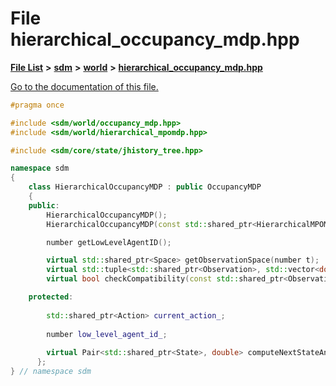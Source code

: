 
# File hierarchical\_occupancy\_mdp.hpp

[**File List**](files.md) **>** [**sdm**](dir_ae1b8d8c3d2627954ba53c22978558f0.md) **>** [**world**](dir_414fa79a2aeb4aba632c04a0d3a53fff.md) **>** [**hierarchical\_occupancy\_mdp.hpp**](hierarchical__occupancy__mdp_8hpp.md)

[Go to the documentation of this file.](hierarchical__occupancy__mdp_8hpp.md) 


````cpp
#pragma once

#include <sdm/world/occupancy_mdp.hpp>
#include <sdm/world/hierarchical_mpomdp.hpp>

#include <sdm/core/state/jhistory_tree.hpp>

namespace sdm
{
    class HierarchicalOccupancyMDP : public OccupancyMDP
    {
    public:
        HierarchicalOccupancyMDP();
        HierarchicalOccupancyMDP(const std::shared_ptr<HierarchicalMPOMDP> &hierarchical_mpomdp, number memory = -1, bool compression = true, bool store_states = true, bool store_actions = true,   int batch_size = 0);

        number getLowLevelAgentID();

        virtual std::shared_ptr<Space> getObservationSpace(number t);
        virtual std::tuple<std::shared_ptr<Observation>, std::vector<double>, bool> step(std::shared_ptr<Action> action);
        virtual bool checkCompatibility(const std::shared_ptr<Observation> &joint_observation, const std::shared_ptr<Observation> &observation);

    protected:
        
        std::shared_ptr<Action> current_action_;
        
        number low_level_agent_id_;
        
        virtual Pair<std::shared_ptr<State>, double> computeNextStateAndProbability(const std::shared_ptr<State> &occupancy_state, const std::shared_ptr<Action> &action, const std::shared_ptr<Observation> &observation, number t = 0);
      };
} // namespace sdm
````

